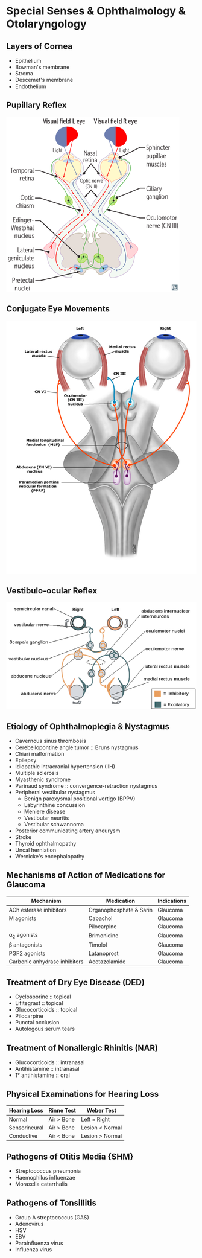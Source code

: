 # Special Senses & Ophthalmology & Otolaryngology

## Layers of Cornea

- Epithelium
- Bowman's membrane
- Stroma
- Descemet's membrane
- Endothelium

## Pupillary Reflex

![](../Figures/Pupillary%20Reflex.png)

## Conjugate Eye Movements

![](../Figures/Conjugate%20Eye%20Movements.jpg)

## Vestibulo-ocular Reflex

![](../Figures/Vestibulo-ocular%20Reflex.png)

## Etiology of Ophthalmoplegia & Nystagmus

- Cavernous sinus thrombosis
- Cerebellopontine angle tumor :: Bruns nystagmus
- Chiari malformation
- Epilepsy
- Idiopathic intracranial hypertension (IIH)
- Multiple sclerosis
- Myasthenic syndrome
- Parinaud syndrome :: convergence-retraction nystagmus
- Peripheral vestibular nystagmus
	- Benign paroxysmal positional vertigo (BPPV)
	- Labyrinthine concussion
	- Meniere disease
	- Vestibular neuritis
	- Vestibular schwannoma
- Posterior communicating artery aneurysm
- Stroke
- Thyroid ophthalmopathy
- Uncal herniation
- Wernicke's encephalopathy

## Mechanisms of Action of Medications for Glaucoma

|Mechanism|Medication|Indications|
|-|-|-|
|ACh esterase inhibitors|Organophosphate & Sarin|Glaucoma|
|M agonists|Cabachol|Glaucoma|
||Pilocarpine|Glaucoma|
|α<sub>2</sub> agonists|Brimonidine|Glaucoma|
|β antagonists|Timolol|Glaucoma|
|PGF2 agonists|Latanoprost|Glaucoma|
|Carbonic anhydrase inhibitors|Acetazolamide|Glaucoma|

## Treatment of Dry Eye Disease (DED)

- Cyclosporine :: topical
- Lifitegrast :: topical
- Glucocorticoids :: topical
- Pilocarpine
- Punctal occlusion
- Autologous serum tears

## Treatment of Nonallergic Rhinitis (NAR)

- Glucocorticoids :: intranasal
- Antihistamine :: intranasal
- 1° antihistamine :: oral

## Physical Examinations for Hearing Loss

|Hearing Loss|Rinne Test|Weber Test|
|-|-|-|
|Normal|Air > Bone|Left = Right|
|Sensorineural|Air > Bone|Lesion < Normal|
|Conductive|Air < Bone|Lesion > Normal|

## Pathogens of Otitis Media {SHM}

- Streptococcus pneumonia
- Haemophilus influenzae
- Moraxella catarrhalis

## Pathogens of Tonsillitis

- Group A streptococcus (GAS)
- Adenovirus
- HSV
- EBV
- Parainfluenza virus
- Influenza virus
